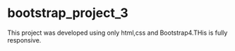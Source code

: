 # bootstrap_project_3
This project was developed using only html,css and Bootstrap4.THis is fully responsive.
